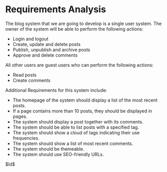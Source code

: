 Requirements Analysis
=====================

The blog system that we are going to develop is a single user system. The owner of the system will be able to perform the following actions:

 * Login and logout
 * Create, update and delete posts
 * Publish, unpublish and archive posts
 * Approve and delete comments

All other users are guest users who can perform the following actions:

 * Read posts
 * Create comments

Additional Requirements for this system include:

 * The homepage of the system should display a list of the most recent posts.
 * If a page contains more than 10 posts, they should be displayed in pages.
 * The system should display a post together with its comments.
 * The system should be able to list posts with a specified tag.
 * The system should show a cloud of tags indicating their use frequencies.
 * The system should show a list of most recent comments.
 * The system should be themeable.
 * The system should use SEO-friendly URLs.

<div class="revision">$Id$</div>